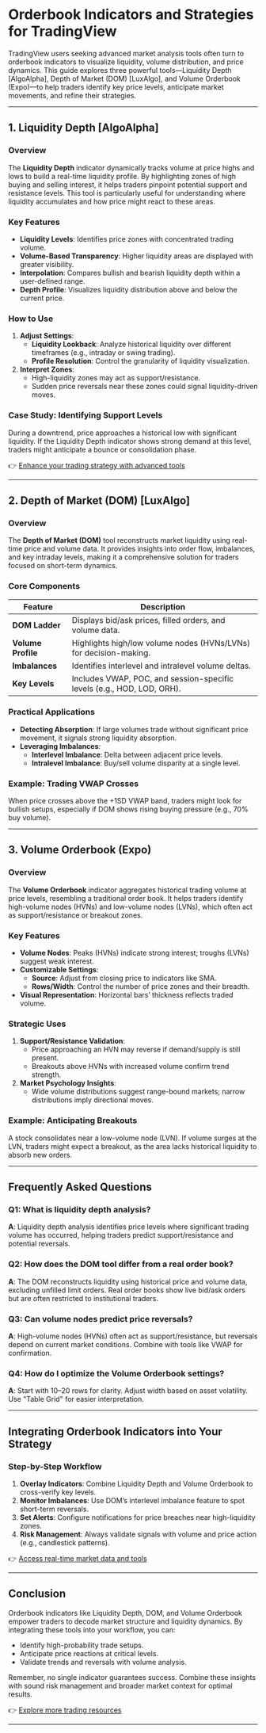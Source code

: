 # Orderbook Indicators and Strategies for TradingView  

TradingView users seeking advanced market analysis tools often turn to orderbook indicators to visualize liquidity, volume distribution, and price dynamics. This guide explores three powerful tools—Liquidity Depth [AlgoAlpha], Depth of Market (DOM) [LuxAlgo], and Volume Orderbook (Expo)—to help traders identify key price levels, anticipate market movements, and refine their strategies.  

---

## 1. Liquidity Depth [AlgoAlpha]  

### Overview  
The **Liquidity Depth** indicator dynamically tracks volume at price highs and lows to build a real-time liquidity profile. By highlighting zones of high buying and selling interest, it helps traders pinpoint potential support and resistance levels. This tool is particularly useful for understanding where liquidity accumulates and how price might react to these areas.  

### Key Features  
- **Liquidity Levels**: Identifies price zones with concentrated trading volume.  
- **Volume-Based Transparency**: Higher liquidity areas are displayed with greater visibility.  
- **Interpolation**: Compares bullish and bearish liquidity depth within a user-defined range.  
- **Depth Profile**: Visualizes liquidity distribution above and below the current price.  

### How to Use  
1. **Adjust Settings**:  
   - **Liquidity Lookback**: Analyze historical liquidity over different timeframes (e.g., intraday or swing trading).  
   - **Profile Resolution**: Control the granularity of liquidity visualization.  
2. **Interpret Zones**:  
   - High-liquidity zones may act as support/resistance.  
   - Sudden price reversals near these zones could signal liquidity-driven moves.  

### Case Study: Identifying Support Levels  
During a downtrend, price approaches a historical low with significant liquidity. If the Liquidity Depth indicator shows strong demand at this level, traders might anticipate a bounce or consolidation phase.  

👉 [Enhance your trading strategy with advanced tools](https://bit.ly/okx-bonus)  

---

## 2. Depth of Market (DOM) [LuxAlgo]  

### Overview  
The **Depth of Market (DOM)** tool reconstructs market liquidity using real-time price and volume data. It provides insights into order flow, imbalances, and key intraday levels, making it a comprehensive solution for traders focused on short-term dynamics.  

### Core Components  
| Feature          | Description                                                                 |  
|------------------|-----------------------------------------------------------------------------|  
| **DOM Ladder**   | Displays bid/ask prices, filled orders, and volume data.                    |  
| **Volume Profile** | Highlights high/low volume nodes (HVNs/LVNs) for decision-making.           |  
| **Imbalances**   | Identifies interlevel and intralevel volume deltas.                         |  
| **Key Levels**   | Includes VWAP, POC, and session-specific levels (e.g., HOD, LOD, ORH).      |  

### Practical Applications  
- **Detecting Absorption**: If large volumes trade without significant price movement, it signals strong liquidity absorption.  
- **Leveraging Imbalances**:  
  - **Interlevel Imbalance**: Delta between adjacent price levels.  
  - **Intralevel Imbalance**: Buy/sell volume disparity at a single level.  

### Example: Trading VWAP Crosses  
When price crosses above the +1SD VWAP band, traders might look for bullish setups, especially if DOM shows rising buying pressure (e.g., 70% buy volume).  

---

## 3. Volume Orderbook (Expo)  

### Overview  
The **Volume Orderbook** indicator aggregates historical trading volume at price levels, resembling a traditional order book. It helps traders identify high-volume nodes (HVNs) and low-volume nodes (LVNs), which often act as support/resistance or breakout zones.  

### Key Features  
- **Volume Nodes**: Peaks (HVNs) indicate strong interest; troughs (LVNs) suggest weak interest.  
- **Customizable Settings**:  
  - **Source**: Adjust from closing price to indicators like SMA.  
  - **Rows/Width**: Control the number of price zones and their breadth.  
- **Visual Representation**: Horizontal bars’ thickness reflects traded volume.  

### Strategic Uses  
1. **Support/Resistance Validation**:  
   - Price approaching an HVN may reverse if demand/supply is still present.  
   - Breakouts above HVNs with increased volume confirm trend strength.  
2. **Market Psychology Insights**:  
   - Wide volume distributions suggest range-bound markets; narrow distributions imply directional moves.  

### Example: Anticipating Breakouts  
A stock consolidates near a low-volume node (LVN). If volume surges at the LVN, traders might expect a breakout, as the area lacks historical liquidity to absorb new orders.  

---

## Frequently Asked Questions  

### Q1: What is liquidity depth analysis?  
**A**: Liquidity depth analysis identifies price levels where significant trading volume has occurred, helping traders predict support/resistance and potential reversals.  

### Q2: How does the DOM tool differ from a real order book?  
**A**: The DOM reconstructs liquidity using historical price and volume data, excluding unfilled limit orders. Real order books show live bid/ask orders but are often restricted to institutional traders.  

### Q3: Can volume nodes predict price reversals?  
**A**: High-volume nodes (HVNs) often act as support/resistance, but reversals depend on current market conditions. Combine with tools like VWAP for confirmation.  

### Q4: How do I optimize the Volume Orderbook settings?  
**A**: Start with 10–20 rows for clarity. Adjust width based on asset volatility. Use "Table Grid" for easier interpretation.  

---

## Integrating Orderbook Indicators into Your Strategy  

### Step-by-Step Workflow  
1. **Overlay Indicators**: Combine Liquidity Depth and Volume Orderbook to cross-verify key levels.  
2. **Monitor Imbalances**: Use DOM’s interlevel imbalance feature to spot short-term reversals.  
3. **Set Alerts**: Configure notifications for price breaches near high-liquidity zones.  
4. **Risk Management**: Always validate signals with volume and price action (e.g., candlestick patterns).  

👉 [Access real-time market data and tools](https://bit.ly/okx-bonus)  

---

## Conclusion  

Orderbook indicators like Liquidity Depth, DOM, and Volume Orderbook empower traders to decode market structure and liquidity dynamics. By integrating these tools into your workflow, you can:  
- Identify high-probability trade setups.  
- Anticipate price reactions at critical levels.  
- Validate trends and reversals with volume analysis.  

Remember, no single indicator guarantees success. Combine these insights with sound risk management and broader market context for optimal results.  

👉 [Explore more trading resources](https://bit.ly/okx-bonus)  

---  
